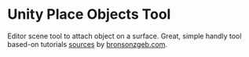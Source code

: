 # Unity Place Objects Tool
Editor scene tool to attach object on a surface.
Great, simple handly tool based-on tutorials [sources](https://bronsonzgeb.com/index.php/2021/08/08/unity-editor-tools-the-place-objects-tool/) by [bronsonzgeb.com](bronsonzgeb.com).
